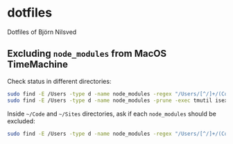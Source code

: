 # dotfiles
Dotfiles of Björn Nilsved

## Excluding `node_modules` from MacOS TimeMachine

Check status in different directories:

```sh
sudo find -E /Users -type d -name node_modules -regex "/Users/[^/]+/(Code|Sites)/.*" -prune -exec tmutil isexcluded "{}" \;
sudo find -E /Users -type d -name node_modules -prune -exec tmutil isexcluded "{}" \;
```

Inside `~/Code` and `~/Sites` directories, ask if each `node_modules` should be excluded:

```sh
sudo find -E /Users -type d -name node_modules -regex "/Users/[^/]+/(Code|Sites)/.*" -prune -ok tmutil addexclusion "{}" \;
```
